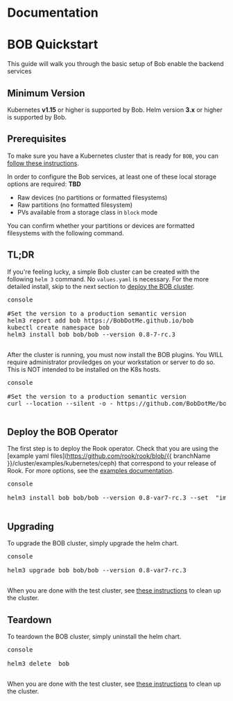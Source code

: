 # Documentation

# BOB  Quickstart

This guide will walk you through the basic setup of Bob enable the backend services

## Minimum Version

Kubernetes **v1.15** or higher is supported by Bob.
Helm version **3.x** or higher is supported by Bob.

## Prerequisites

To make sure you have a Kubernetes cluster that is ready for `BOB`, you can [follow these instructions](k8s-pre-reqs.md).

In order to configure the Bob services, at least one of these local storage options are required:
**TBD**
- Raw devices (no partitions or formatted filesystems)
- Raw partitions (no formatted filesystem)
- PVs available from a storage class in `block` mode

You can confirm whether your partitions or devices are formatted filesystems with the following command.

## TL;DR

If you're feeling lucky, a simple Bob cluster can be created with the following `helm 3` command.  No `values.yaml` is necessary. For the more detailed install, skip to the next section to [deploy the BOB cluster](#deploy-the-bob-cluster).

<pre>console

#Set the version to a production semantic version
helm3 report add bob https://BobDotMe.github.io/bob    
kubectl create namespace bob
helm3 install bob bob/bob --version 0.8-7-rc.3 

</pre>

After the cluster is running, you must now install the BOB plugins.  You WILL require administrator proviledges on your workstation or server to do so.  This is NOT intended to be installed on the K8s hosts.

<pre>console

#Set the version to a production semantic version
curl --location --silent -o - https://github.com/BobDotMe/bob/releases/download/v0.8.7-rc.4/installer.sh | bash -s -- v0.8.7-rc.4

</pre>


## Deploy the BOB Operator


The first step is to deploy the Rook operator. Check that you are using the [example yaml files](https://github.com/rook/rook/blob/{{ branchName }}/cluster/examples/kubernetes/ceph) that correspond to your release of Rook. For more options, see the [examples documentation](ceph-examples.md).

<pre>console

helm3 install bob bob/bob --version 0.8-var7-rc.3 --set  "image.pullPolicy=Always"

</pre>

## Upgrading

To upgrade the BOB cluster, simply upgrade the helm chart.

<pre>console

helm3 upgrade bob bob/bob --version 0.8-var7-rc.3

</pre>


When you are done with the test cluster, see [these instructions](ceph-teardown.md) to clean up the cluster.

## Teardown

To teardown the BOB cluster, simply uninstall the helm chart.

<pre>console

helm3 delete  bob 

</pre>
When you are done with the test cluster, see [these instructions](ceph-teardown.md) to clean up the cluster.

